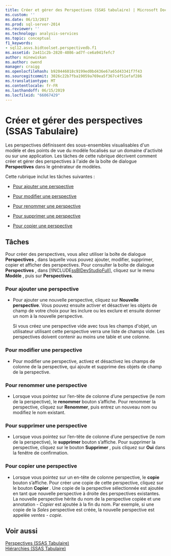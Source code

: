 ```yaml
---
title: Créer et gérer des Perspectives (SSAS tabulaire) | Microsoft Docs
ms.custom: ''
ms.date: 06/13/2017
ms.prod: sql-server-2014
ms.reviewer: ''
ms.technology: analysis-services
ms.topic: conceptual
f1_keywords:
- sql12.asvs.bidtoolset.perspectivedb.f1
ms.assetid: 2a411c2b-2820-4086-ad7f-ce6a941fefc7
author: minewiskan
ms.author: owend
manager: craigg
ms.openlocfilehash: b920446018c9199ed0bd436e67a65d43341f7f43
ms.sourcegitcommit: 3026c22b7fba19059a769ea5f367c4f51efaf286
ms.translationtype: MT
ms.contentlocale: fr-FR
ms.lasthandoff: 06/15/2019
ms.locfileid: "66067429"
---
```

# <a name="create-and-manage-perspectives-ssas-tabular"></a>Créer et gérer des perspectives (SSAS Tabulaire)
  Les perspectives définissent des sous-ensembles visualisables d'un modèle et des points de vue du modèle focalisés sur un domaine d'activité ou sur une application. Les tâches de cette rubrique décrivent comment créer et gérer des perspectives à l'aide de la boîte de dialogue **Perspectives** dans le générateur de modèles.  
  
 Cette rubrique inclut les tâches suivantes :  
  
-   [Pour ajouter une perspective](#bkmk_add)  
  
-   [Pour modifier une perspective](#bkmk_edit)  
  
-   [Pour renommer une perspective](#bkmk_rename)  
  
-   [Pour supprimer une perspective](#bkmk_delete)  
  
-   [Pour copier une perspective](#bkmk_copy)  
  
## <a name="tasks"></a>Tâches  
 Pour créer des perspectives, vous allez utiliser la boîte de dialogue **Perspectives** , dans laquelle vous pouvez ajouter, modifier, supprimer, copier et afficher des perspectives. Pour consulter la boîte de dialogue **Perspectives** , dans [!INCLUDE[ssBIDevStudioFull](../../includes/ssbidevstudiofull-md.md)], cliquez sur le menu **Modèle** , puis sur **Perspectives**.  
  
###  <a name="bkmk_add"></a> Pour ajouter une perspective  
  
-   Pour ajouter une nouvelle perspective, cliquez sur **Nouvelle perspective**. Vous pouvez ensuite activer et désactiver les objets de champ de votre choix pour les inclure ou les exclure et ensuite donner un nom à la nouvelle perspective.  
  
     Si vous créez une perspective vide avec tous les champs d'objet, un utilisateur utilisant cette perspective verra une liste de champs vide. Les perspectives doivent contenir au moins une table et une colonne.  
  
###  <a name="bkmk_edit"></a> Pour modifier une perspective  
  
-   Pour modifier une perspective, activez et désactivez les champs de colonne de la perspective, qui ajoute et supprime des objets de champ de la perspective.  
  
###  <a name="bkmk_rename"></a> Pour renommer une perspective  
  
-   Lorsque vous pointez sur l’en-tête de colonne d’une perspective (le nom de la perspective), le **renommer** bouton s’affiche. Pour renommer la perspective, cliquez sur **Renommer**, puis entrez un nouveau nom ou modifiez le nom existant.  
  
###  <a name="bkmk_delete"></a> Pour supprimer une perspective  
  
-   Lorsque vous pointez sur l’en-tête de colonne d’une perspective (le nom de la perspective), le **supprimer** bouton s’affiche. Pour supprimer la perspective, cliquez sur le bouton **Supprimer** , puis cliquez sur **Oui** dans la fenêtre de confirmation.  
  
###  <a name="bkmk_copy"></a> Pour copier une perspective  
  
-   Lorsque vous pointez sur un en-tête de colonne perspective, le **copie** bouton s’affiche. Pour créer une copie de cette perspective, cliquez sur le bouton **Copier** . Une copie de la perspective sélectionnée est ajoutée en tant que nouvelle perspective à droite des perspectives existantes. La nouvelle perspective hérite du nom de la perspective copiée et une annotation *- Copier* est ajoutée à la fin du nom. Par exemple, si une copie de la *Sales* perspective est créée, la nouvelle perspective est appelée *ventes - copie*.  
  
## <a name="see-also"></a>Voir aussi  
 [Perspectives &#40;SSAS Tabulaire&#41;](perspectives-ssas-tabular.md)   
 [Hiérarchies &#40;SSAS Tabulaire&#41;](hierarchies-ssas-tabular.md)  
  
  
